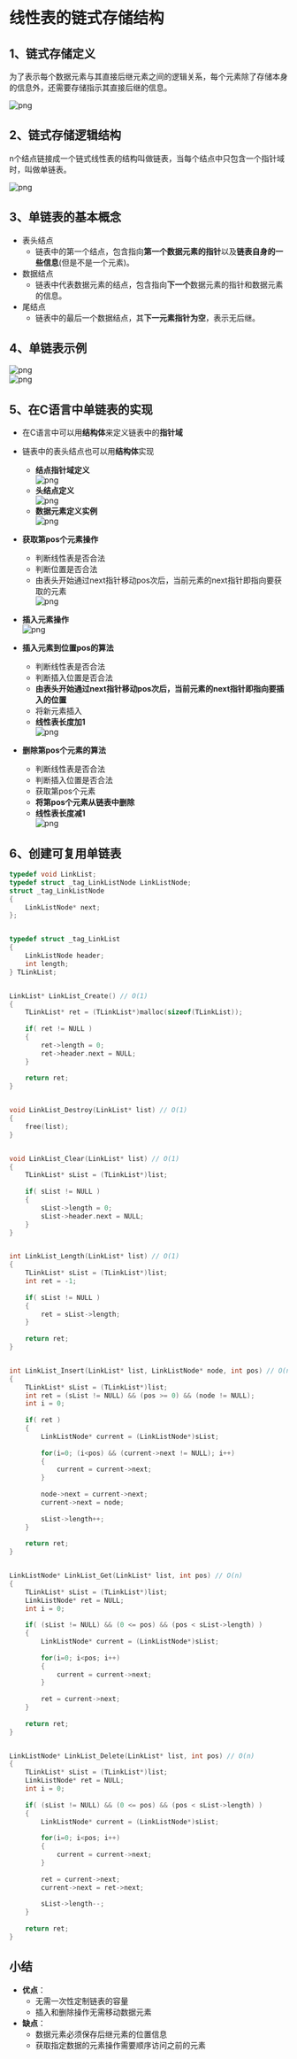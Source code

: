 # 线性表的链式存储结构   

## 1、链式存储定义   
为了表示每个数据元素与其直接后继元素之间的逻辑关系，每个元素除了存储本身的信息外，还需要存储指示其直接后继的信息。   

![png](../img/8_1.png)   

## 2、链式存储逻辑结构    
n个结点链接成一个链式线性表的结构叫做链表，当每个结点中只包含一个指针域时，叫做单链表。   

![png](../img/8_2.png)   

## 3、单链表的基本概念   
- 表头结点   
  - 链表中的第一个结点，包含指向**第一个数据元素的指针**以及**链表自身的一些信息**(但是不是一个元素)。
- 数据结点
  - 链表中代表数据元素的结点，包含指向**下一个**数据元素的指针和数据元素的信息。
- 尾结点
  - 链表中的最后一个数据结点，其**下一元素指针为空**，表示无后继。

## 4、单链表示例
![png](../img/8_3.png)   
![png](../img/8_4.png)   

## 5、在C语言中单链表的实现
- 在C语言中可以用**结构体**来定义链表中的**指针域**   
- 链表中的表头结点也可以用**结构体**实现   
  - **结点指针域定义**  
![png](../img/8_5.png)   
  - **头结点定义**    
![png](../img/8_6.png)      
  - **数据元素定义实例**     
![png](../img/8_7.png)      
- **获取第pos个元素操作**     
  - 判断线性表是否合法   
  - 判断位置是否合法   
  - 由表头开始通过next指针移动pos次后，当前元素的next指针即指向要获取的元素   
![png](../img/8_8.png)   
- **插入元素操作**   
![png](../img/8_9.png)   

- **插入元素到位置pos的算法**   
  - 判断线性表是否合法   
  - 判断插入位置是否合法   
  - **由表头开始通过next指针移动pos次后，当前元素的next指针即指向要插入的位置**   
  - 将新元素插入   
  - **线性表长度加1**   
![png](../img/8_10.png)   

- **删除第pos个元素的算法**
  - 判断线性表是否合法   
  - 判断插入位置是否合法   
  - 获取第pos个元素   
  - **将第pos个元素从链表中删除**   
  - **线性表长度减1**   
![png](../img/8_11.png)   

## 6、创建可复用单链表

```c
typedef void LinkList;
typedef struct _tag_LinkListNode LinkListNode;
struct _tag_LinkListNode
{
    LinkListNode* next;
};


typedef struct _tag_LinkList
{
    LinkListNode header;
    int length;
} TLinkList;


LinkList* LinkList_Create() // O(1)
{
    TLinkList* ret = (TLinkList*)malloc(sizeof(TLinkList));
    
    if( ret != NULL )
    {
        ret->length = 0;
        ret->header.next = NULL;
    }
    
    return ret;
}


void LinkList_Destroy(LinkList* list) // O(1)
{
    free(list);
}


void LinkList_Clear(LinkList* list) // O(1)
{
    TLinkList* sList = (TLinkList*)list;
    
    if( sList != NULL )
    {
        sList->length = 0;
        sList->header.next = NULL;
    }
}


int LinkList_Length(LinkList* list) // O(1)
{
    TLinkList* sList = (TLinkList*)list;
    int ret = -1;
    
    if( sList != NULL )
    {
        ret = sList->length;
    }
    
    return ret;
}


int LinkList_Insert(LinkList* list, LinkListNode* node, int pos) // O(n)
{
    TLinkList* sList = (TLinkList*)list;
    int ret = (sList != NULL) && (pos >= 0) && (node != NULL);
    int i = 0;
    
    if( ret )
    {
        LinkListNode* current = (LinkListNode*)sList;
        
        for(i=0; (i<pos) && (current->next != NULL); i++)
        {
            current = current->next;
        }
        
        node->next = current->next;
        current->next = node;
        
        sList->length++;
    }
    
    return ret;
}


LinkListNode* LinkList_Get(LinkList* list, int pos) // O(n)
{
    TLinkList* sList = (TLinkList*)list;
    LinkListNode* ret = NULL;
    int i = 0;
    
    if( (sList != NULL) && (0 <= pos) && (pos < sList->length) )
    {
        LinkListNode* current = (LinkListNode*)sList;
        
        for(i=0; i<pos; i++)
        {
            current = current->next;
        }
        
        ret = current->next;
    }
    
    return ret;
}


LinkListNode* LinkList_Delete(LinkList* list, int pos) // O(n)
{
    TLinkList* sList = (TLinkList*)list;
    LinkListNode* ret = NULL;
    int i = 0;
    
    if( (sList != NULL) && (0 <= pos) && (pos < sList->length) )
    {
        LinkListNode* current = (LinkListNode*)sList;
        
        for(i=0; i<pos; i++)
        {
            current = current->next;
        }
        
        ret = current->next;
        current->next = ret->next;
        
        sList->length--;
    }
    
    return ret;
}
```

## 小结
- **优点**：
  - 无需一次性定制链表的容量
  - 插入和删除操作无需移动数据元素
- **缺点**：
  - 数据元素必须保存后继元素的位置信息
  - 获取指定数据的元素操作需要顺序访问之前的元素



